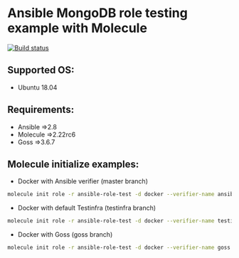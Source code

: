 Ansible MongoDB role testing example with Molecule
=========
[![Build status](https://travis-ci.org/silazare/ansible-role-test.svg?branch=master)](https://travis-ci.org/silazare)

## Supported OS:

- Ubuntu 18.04

## Requirements:

- Ansible =>2.8
- Molecule =>2.22rc6
- Goss =>3.6.7

## Molecule initialize examples:

- Docker with Ansible verifier (master branch)
```sh
molecule init role -r ansible-role-test -d docker --verifier-name ansible
```

- Docker with default Testinfra (testinfra branch)
```sh
molecule init role -r ansible-role-test -d docker --verifier-name testinfra
```

- Docker with Goss (goss branch)
```sh
molecule init role -r ansible-role-test -d docker --verifier-name goss
```